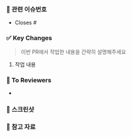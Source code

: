 ### 📌 관련 이슈번호

- Closes #

### ✅ Key Changes

> 이번 PR에서 작업한 내용을 간략히 설명해주세요

1. 작업 내용

### 📢 To Reviewers

-

### 📸 스크린샷

<!-- 이해하기 쉽도록 스크린샷을 첨부해주세요. -->

### 🔗 참고 자료

<!-- 참고 레퍼런스를 첨부해주세요.  -->
